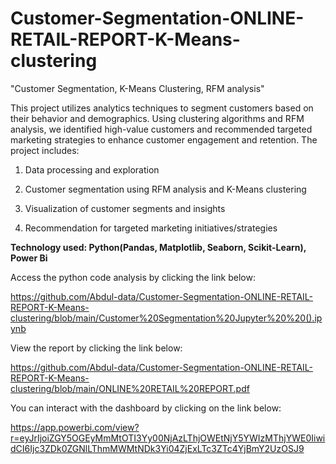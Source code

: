 # Customer-Segmentation-ONLINE-RETAIL-REPORT-K-Means-clustering
"Customer Segmentation, K-Means Clustering, RFM analysis"

This project utilizes analytics techniques to segment customers based on their behavior and demographics. Using clustering algorithms and RFM analysis, we identified high-value customers and recommended targeted marketing strategies to enhance customer engagement and retention. The project includes:

1. Data processing and exploration

2. Customer segmentation using RFM analysis and K-Means clustering

3. Visualization of customer segments and insights

4. Recommendation for targeted marketing initiatives/strategies

__Technology used: Python(Pandas, Matplotlib, Seaborn, Scikit-Learn), Power Bi__

Access the python code analysis by clicking the link below:

https://github.com/Abdul-data/Customer-Segmentation-ONLINE-RETAIL-REPORT-K-Means-clustering/blob/main/Customer%20Segmentation%20Jupyter%20%20().ipynb

View the report by clicking the link below:

https://github.com/Abdul-data/Customer-Segmentation-ONLINE-RETAIL-REPORT-K-Means-clustering/blob/main/ONLINE%20RETAIL%20REPORT.pdf

You can interact with the dashboard by clicking on the link below:

https://app.powerbi.com/view?r=eyJrIjoiZGY5OGEyMmMtOTI3Yy00NjAzLThjOWEtNjY5YWIzMThjYWE0IiwidCI6Ijc3ZDk0ZGNlLThmMWMtNDk3Yi04ZjExLTc3ZTc4YjBmY2UzOSJ9
